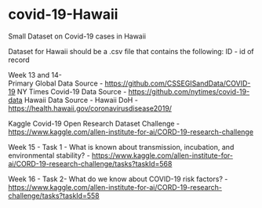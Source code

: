 # covid-19-Hawaii
Small Dataset on Covid-19  cases in Hawaii

Dataset for Hawaii should be a .csv file that contains the following:
ID - id of record

Week 13 and 14-  
Primary Global Data Source - https://github.com/CSSEGISandData/COVID-19
NY Times Covid-19 Data Source - https://github.com/nytimes/covid-19-data
Hawaii Data Source - Hawaii DoH - https://health.hawaii.gov/coronavirusdisease2019/

Kaggle Covid-19 Open Research Dataset Challenge - https://www.kaggle.com/allen-institute-for-ai/CORD-19-research-challenge

Week 15 - Task 1 - What is known about transmission, incubation, and environmental stability? - https://www.kaggle.com/allen-institute-for-ai/CORD-19-research-challenge/tasks?taskId=568

Week 16 - Task 2- What do we know about COVID-19 risk factors? - https://www.kaggle.com/allen-institute-for-ai/CORD-19-research-challenge/tasks?taskId=558
